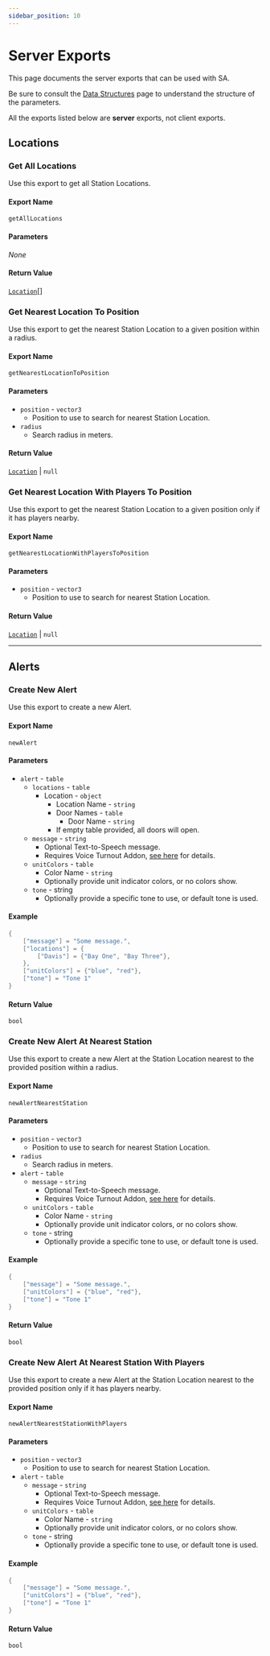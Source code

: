 ```yaml
---
sidebar_position: 10
---
```


# Server Exports

This page documents the server exports that can be used with SA.

Be sure to consult the [Data Structures](../data.mdx) page to understand the structure of the parameters.

All the exports listed below are **server** exports, not client exports.

## Locations
### Get All Locations
Use this export to get all Station Locations.

#### Export Name
```
getAllLocations
```

#### Parameters
*None*

#### Return Value
[`Location`](../data.mdx#station-location)[]

### Get Nearest Location To Position
Use this export to get the nearest Station Location to a given position within a radius.

#### Export Name
```
getNearestLocationToPosition
```
#### Parameters
- `position` - `vector3`
  - Position to use to search for nearest Station Location.
- `radius`
  - Search radius in meters.

#### Return Value
[`Location`](../data.mdx#station-location) | `null`

### Get Nearest Location With Players To Position
Use this export to get the nearest Station Location to a given position only if it has players nearby.

#### Export Name
```
getNearestLocationWithPlayersToPosition
```
#### Parameters
- `position` - `vector3`
	- Position to use to search for nearest Station Location.

#### Return Value
[`Location`](../data.mdx#station-location) | `null`

***

## Alerts
### Create New Alert
Use this export to create a new Alert.

#### Export Name
```
newAlert
```

#### Parameters
- `alert` - `table`
  - `locations` - `table`
    - Location - `object`
      - Location Name - `string`
      - Door Names - `table`
        - Door Name - `string`
      - If empty table provided, all doors will open.
  - `message` - `string`
    - Optional Text-to-Speech message.
    - Requires Voice Turnout Addon, [see here](../../config.md#voice-turnout-addon-values-explained) for details.
  - `unitColors` - `table`
    - Color Name - `string`
    - Optionally provide unit indicator colors, or no colors show.
  - `tone` - string
    - Optionally provide a specific tone to use, or default tone is used.

#### Example
```lua
{
    ["message"] = "Some message.",
    ["locations"] = {
        ["Davis"] = {"Bay One", "Bay Three"},
    },
    ["unitColors"] = {"blue", "red"},
    ["tone"] = "Tone 1"
}
```

#### Return Value
`bool`

### Create New Alert At Nearest Station
Use this export to create a new Alert at the Station Location nearest to the provided position within a radius.

#### Export Name
```
newAlertNearestStation
```

#### Parameters
- `position` - `vector3`
  - Position to use to search for nearest Station Location.
- `radius`
	- Search radius in meters.
- `alert` - `table`
	- `message` - `string`
		- Optional Text-to-Speech message.
		- Requires Voice Turnout Addon, [see here](../../config.md#voice-turnout-addon-values-explained) for details.
	- `unitColors` - `table`
		- Color Name - `string`
		- Optionally provide unit indicator colors, or no colors show.
	- `tone` - string
		- Optionally provide a specific tone to use, or default tone is used.

#### Example
```lua
{
    ["message"] = "Some message.",
    ["unitColors"] = {"blue", "red"},
    ["tone"] = "Tone 1"
}
```

#### Return Value
`bool`


### Create New Alert At Nearest Station With Players
Use this export to create a new Alert at the Station Location nearest to the provided position only if it has players nearby.

#### Export Name
```
newAlertNearestStationWithPlayers
```

#### Parameters
- `position` - `vector3`
	- Position to use to search for nearest Station Location.
- `alert` - `table`
	- `message` - `string`
		- Optional Text-to-Speech message.
		- Requires Voice Turnout Addon, [see here](../../config.md#voice-turnout-addon-values-explained) for details.
	- `unitColors` - `table`
		- Color Name - `string`
		- Optionally provide unit indicator colors, or no colors show.
	- `tone` - string
		- Optionally provide a specific tone to use, or default tone is used.

#### Example
```lua
{
    ["message"] = "Some message.",
    ["unitColors"] = {"blue", "red"},
    ["tone"] = "Tone 1"
}
```

#### Return Value
`bool`
